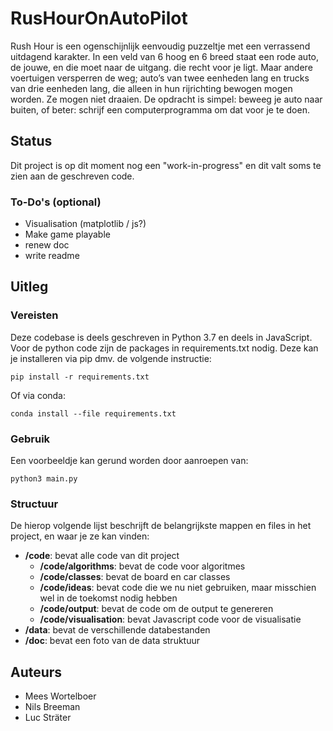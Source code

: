 # RusHourOnAutoPilot

Rush Hour is een ogenschijnlijk eenvoudig puzzeltje met een verrassend uitdagend karakter. In een veld van 6 hoog en 6 breed staat een rode auto, de jouwe, en die moet naar de uitgang. die recht voor je ligt. Maar andere voertuigen versperren de weg; auto’s van twee eenheden lang en trucks van drie eenheden lang, die alleen in hun rijrichting bewogen mogen worden. Ze mogen niet draaien. De opdracht is simpel: beweeg je auto naar buiten, of beter: schrijf een computerprogramma om dat voor je te doen.

## Status

Dit project is op dit moment nog een "work-in-progress" en dit valt soms te zien aan de geschreven code. 

### To-Do's (optional)

- Visualisation (matplotlib / js?)
- Make game playable
- renew doc
- write readme

## Uitleg

### Vereisten

Deze codebase is deels geschreven in Python 3.7 en deels in JavaScript. Voor de python code zijn de packages in requirements.txt nodig. Deze kan je installeren via pip dmv. de volgende instructie:

```
pip install -r requirements.txt
```

Of via conda:

```
conda install --file requirements.txt
```

### Gebruik

Een voorbeeldje kan gerund worden door aanroepen van:

```
python3 main.py
```


### Structuur

De hierop volgende lijst beschrijft de belangrijkste mappen en files in het project, en waar je ze kan vinden:

- **/code**: bevat alle code van dit project
  - **/code/algorithms**: bevat de code voor algoritmes
  - **/code/classes**: bevat de board en car classes
  - **/code/ideas**: bevat code die we nu niet gebruiken, maar misschien wel in de toekomst nodig hebben
  - **/code/output**: bevat de code om de output te genereren 
  - **/code/visualisation**: bevat Javascript code voor de visualisatie
- **/data**: bevat de verschillende databestanden 
- **/doc**: bevat een foto van de data struktuur

## Auteurs
- Mees Wortelboer
- Nils Breeman
- Luc Sträter







